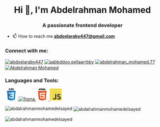 
<h1 align="center">Hi 👋, I'm Abdelrahman Mohamed</h1>
<h3 align="center">A passionate frontend developer</h3>

- 📫 How to reach me **abdoelaraby447@gmail.com**

<h3 align="left">Connect with me:</h3>
<p align="left">
<a href="https://twitter.com/abdoelaraby447" target="blank"><img align="center" src="https://raw.githubusercontent.com/rahuldkjain/github-profile-readme-generator/master/src/images/icons/Social/twitter.svg" alt="abdoelaraby447" height="30" width="40" /></a>
<a href="https://fb.com/aabbddoo.eellaarrbby" target="blank"><img align="center" src="https://raw.githubusercontent.com/rahuldkjain/github-profile-readme-generator/master/src/images/icons/Social/facebook.svg" alt="aabbddoo.eellaarrbby" height="30" width="40" /></a>
<a href="https://instagram.com/abdelrahman_mohamed.77" target="blank"><img align="center" src="https://raw.githubusercontent.com/rahuldkjain/github-profile-readme-generator/master/src/images/icons/Social/instagram.svg" alt="abdelrahman_mohamed.77" height="30" width="40" /></a>
<a href="https://discord.gg/Abdelrahman Mohamed" target="blank"><img align="center" src="https://raw.githubusercontent.com/rahuldkjain/github-profile-readme-generator/master/src/images/icons/Social/discord.svg" alt="Abdelrahman Mohamed" height="30" width="40" /></a>
</p>

<h3 align="left">Languages and Tools:</h3>
<p align="left"> <a href="https://www.w3schools.com/css/" target="_blank" rel="noreferrer"> <img src="https://raw.githubusercontent.com/devicons/devicon/master/icons/css3/css3-original-wordmark.svg" alt="css3" width="40" height="40"/> </a> <a href="https://www.figma.com/" target="_blank" rel="noreferrer"> <img src="https://www.vectorlogo.zone/logos/figma/figma-icon.svg" alt="figma" width="40" height="40"/> </a> <a href="https://www.w3.org/html/" target="_blank" rel="noreferrer"> <img src="https://raw.githubusercontent.com/devicons/devicon/master/icons/html5/html5-original-wordmark.svg" alt="html5" width="40" height="40"/> </a> <a href="https://developer.mozilla.org/en-US/docs/Web/JavaScript" target="_blank" rel="noreferrer"> <img src="https://raw.githubusercontent.com/devicons/devicon/master/icons/javascript/javascript-original.svg" alt="javascript" width="40" height="40"/> </a> </p>

<p><img align="left" src="https://github-readme-stats.vercel.app/api/top-langs?username=abdalrahmanmohamedelsayed&show_icons=true&locale=en&layout=compact" alt="abdalrahmanmohamedelsayed" /></p>

<p>&nbsp;<img align="center" src="https://github-readme-stats.vercel.app/api?username=abdalrahmanmohamedelsayed&show_icons=true&locale=en" alt="abdalrahmanmohamedelsayed" /></p>

<p><img align="center" src="https://github-readme-streak-stats.herokuapp.com/?user=abdalrahmanmohamedelsayed&" alt="abdalrahmanmohamedelsayed" /></p>
